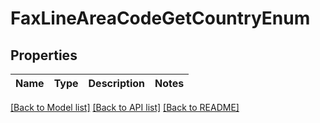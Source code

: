 # FaxLineAreaCodeGetCountryEnum



## Properties

| Name | Type | Description | Notes |
| ---- | ---- | ----------- | ----- |


[[Back to Model list]](../README.md#documentation-for-models) [[Back to API list]](../README.md#documentation-for-api-endpoints) [[Back to README]](../README.md)


